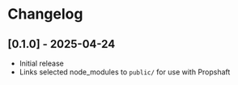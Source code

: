 # Changelog

## [0.1.0] - 2025-04-24

- Initial release
- Links selected node_modules to `public/` for use with Propshaft
